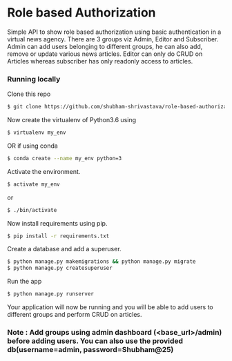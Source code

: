 # Role based Authorization
Simple API to show role based authorization using basic authentication in a virtual news agency. There are 3 groups viz Admin, Editor and Subscriber. Admin can add users belonging to different groups, he can also add, remove or update various news articles. Editor can only do CRUD on Articles whereas subscriber has only readonly access to articles. 

### Running locally

Clone this repo
```sh
$ git clone https://github.com/shubham-shrivastava/role-based-authorization.git
```
Now create the virtualenv of Python3.6 using
```sh
$ virtualenv my_env
```
OR if using conda
```sh
$ conda create --name my_env python=3
```
Activate the environment.
```sh
$ activate my_env
```
or
```sh
$ ./bin/activate
```
Now install requirements using pip. 

```sh
$ pip install -r requirements.txt
```

Create a database and add a superuser. 

```sh
$ python manage.py makemigrations && python manage.py migrate
$ python manage.py createsuperuser
```

Run the app

```sh
$ python manage.py runserver
```
Your application will now be running and you will be able to add users to different groups and perform CRUD on articles. 

### Note : Add groups using admin dashboard (<base_url>/admin) before adding users. You can also use the provided db(username=admin, password=Shubham@25)